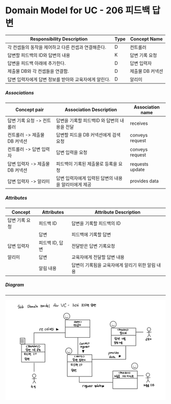 # Domain Model for UC - 206 피드백 답변

| Responsibility Description                          | Type | Concept Name   |
| --------------------------------------------------- | ---- | -------------- |
| 각 컨셉들의 동작을 제어하고 다른 컨셉과 연결해준다. | D    | 컨트롤러       |
| 답변할 피드백의 ID와 답변의 내용               | K    | 답변 기록 요청 |
| 답변을 피드백 아래에 추가한다.                      | D    | 답변 입력자    |
| 제출물 DB와 각 컨셉들을 연결함.                       | D    | 제출물 DB 커넥션 |
| 답변 입력자에게 답변 정보를 받아와 교육자에게 알린다. | D    | 알리미         |

##### Associations

| Concept pair                  | Association Description                              | Association name |
| ----------------------------- | ---------------------------------------------------- | ---------------- |
| 답변 기록 요청 -> 컨트롤러    | 답변을 기록할 피드백ID 와 답변의 내용을 전달  | receives         |
| 컨트롤러 -> 제출물 DB 커넥션    | 답변할 피드을 DB 커넥션에게 검색 요청                | conveys request  |
| 컨트롤러 -> 답변 입력자       | 답변 입력을 요청                                     | conveys request  |
| 답변 입력자 -> 제출물 DB 커넥션 | 피드백이 기록된 제출물로 등록을 요청                   | requests update  |
| 답변 입력자 -> 알리미         | 답변 입력자에게 입력된 답변의 내용을 알리미에게 제공 | provides data    |

##### Attributes

| Concept        | Attributes           | Attribute Description                          |
| -------------- | -------------------- | ---------------------------------------------- |
| 답변 기록 요청 | 피드백 ID       | 답변을 기록할 피드백의 ID                 |
|                | 답변                 | 피드백에 기록할 답변                             |
| 답변 입력자    | 피드백 ID, 답변 | 전달받은 답변 기록요청                         |
| 알리미         | 답변                 | 교육자에게 전달할 답변 내용                      |
|                | 알림 내용            | 답변이 기록됨을 교육자에게 알리기 위한 알림 내용 |



##### Diagram
-------
![DM206](https://github.com/SSSSEN666789/SPAMS/blob/main/Domain%20Model/Module2_Students/img/DM206.jpg)
